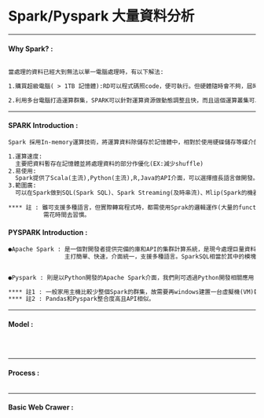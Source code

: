 # Spark/Pyspark 大量資料分析

***
#### Why Spark? :
```markdown

當處理的資料已經大到無法以單一電腦處理時，有以下解法:

1.購買超級電腦( > 1TB 記憶體):RD可以程式碼照code，便可執行。但硬體隨時會不夠，屆時需在往上購買更好的硬體。

2.利用多台電腦打造運算群集，SPARK可以針對運算資源做動態調整且快，而且這個運算叢集可以分配給全公司，成本大幅降低。

```
***

#### SPARK Introduction :
```markdown
Spark 採用In-memory運算技術，將運算資料除儲存於記憶體中，相對於使用硬碟儲存等媒介的運算框架(Hadoop)更具速度優勢。

1.運算速度:
  主要把資料暫存在記憶體並將處理資料的部分作優化(EX:減少shuffle)
2.易使用:
  Spark提供了Scala(主流),Python(主流),R,Java的API介面，可以選擇擅長語言做開發。
3.範圍廣:
  可以在Spark做到SQL(Spark SQL)、Spark Streaming(及時串流)、Mlip(Spark的機器學習套件)、GraohX(For 社群網路)
  
**** 註 : 雖可支援多種語言，但實際轉寫程式時，都需使用Sprak的邏輯運作(大量的functional programming的Map Reduce概念)
          需花時間去習慣。

```

#### PYSPARK Introduction :
```markdown
●Apache Spark : 是一個對開發者提供完備的庫和API的集群計算系統，是現今處理巨量資料(Larget-scale Data)及機器學習(ML)主流運算框架
                主打簡單、快速，介面統一，支援多種語言。SparkSQL相當於其中的模塊，在DataFrame API的幫助下可用來處理非結構化數據。


●Pyspark : 則是以Python開發的Apache Spark介面，我們則可透過Python開發相關應用

**** 註1 : 一般家用主機比較少整個Spark的群集，故需要再windows建置一台虛擬機(VM)執行。
**** 註2 : Pandas和Pyspark整合度高且API相似。
```
***   
#### Model :

```markdown

   
```
***
#### Process :

```markdown

```
***
#### Basic Web Crawer : 
   
 
 



